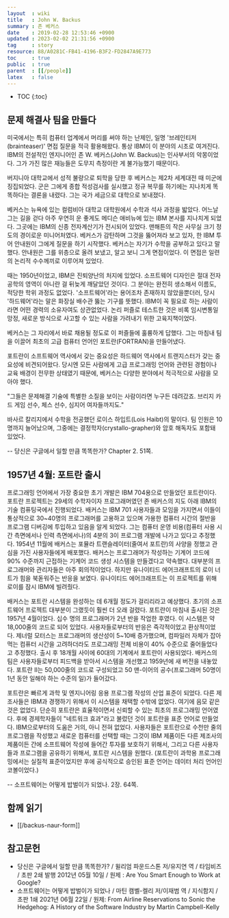 ```yaml
---
layout  : wiki
title   : John W. Backus
summary : 존 베커스
date    : 2019-02-28 12:53:46 +0900
updated : 2023-02-02 21:31:56 +0900
tag     : story
resource: 88/A0281C-FB41-4196-B3F2-FD2847A9E773
toc     : true
public  : true
parent  : [[/people]]
latex   : false
---
```

* TOC
{:toc}

## 문제 해결사 팀을 만들다

>
미국에서는 특히 컴퓨터 업계에서 머리를 써야 하는 난제인,
일명 '브레인티저(brainteaser)' 면접 질문을 적극 활용해왔다.
통상 IBM이 이 분야의 시초로 여겨진다.
IBM의 전설적인 엔지니어인 존 W. 베커스(John W. Backus)는 인사부서의 악몽이었다.
그가 가진 많은 재능들은 도무지 측정이란 게 불가능했기 때문이다.
>
버지니아 대학교에서 성적 불량으로 퇴학을 당한 후 베커스는 제2차 세계대전 때 미군에 징집되었다.
군은 그에게 종합 적성검사를 실시했고 정규 복무를 하기에는 지나치게 똑똑하다는 결론을 내렸다.
그는 국가 세금으로 대학으로 보내졌다.
>
베커스는 뉴욕에 있는 컬럼비아 대학교 대학원에서 수학과 석사 과정을 밟았다.
어느날 그는 길을 걷다 아주 우연히 운 좋게도 메디슨 애비뉴에 있는 IBM 본사를 지나치게 되었다.
그곳에는 IBM의 신종 전자계산기가 전시되어 있었다.
맨해튼의 작은 사무실 크기 정도의 경이로운 미니어처였다.
베커스가 감탄하며 그것을 뚫어져라 보고 있자, 한 IBM 투어 안내원이 그에게 질문을 하기 시작했다.
베커스는 자기가 수학을 공부하고 있다고 말했다.
안내원은 그를 위층으로 올려 보냈고, 알고 보니 그게 면접이었다.
이 면접은 일련의 논리적 수수께끼로 이루어져 있었다.
>
때는 1950년이었고, IBM은 진퇴양난의 처지에 있었다.
소프트웨어 디자인은 절대 전자공학의 영역이 아니란 걸 뒤늦게 깨달았던 것이다.
그 분야는 완전히 생소해서 이름도, 적당한 학위 과정도 없었다.
'소프트웨어'라는 용어조차 존재하지 않았을뿐더러, 당시 '하드웨어'라는 말은 화장실 배수관 뚫는 기구를 뜻했다.
IBM이 꼭 필요로 하는 사람이라면 어떤 경력의 소유자여도 상관없었다.
논리 퍼즐로 테스트한 것은 비록 임시변통일망정, 새로운 방식으로 사고할 수 있는 사람을 가려내기 위한 고육지책이었다.
>
베커스는 그 자리에서 바로 채용될 정도로 이 퍼즐들에 훌륭하게 답했다.
그는 마침내 팀을 이끌어 최초의 고급 컴퓨터 언어인 포트란(FORTRAN)을 만들어냈다.
>
포트란이 소프트웨어 역사에서 갖는 중요성은 하드웨어 역사에서 트랜지스터가 갖는 중요성에 비견되어왔다.
당시엔 모든 사람에게 고급 프로그래밍 언어와 관련된 경험이나 교육 배경이 전무한 상태였기 때문에,
베커스는 다양한 분야에서 적극적으로 사람을 모아야 했다.
>
"그들은 문제해결 기술에 특별한 소질을 보이는 사람이라면 누구든 데려갔죠. 브리지 카드 게임 선수, 체스 선수, 심지어 여자들까지도."
>
바사르 칼리지에서 수학을 전공했던 로이스 하입트(Lois Haibt)의 말이다. 팀 인원은 10명까지 늘어났으며,
그중에는 결정학자(crystallo-grapher)와 암호 해독자도 포함돼 있었다.
>
-- 당신은 구글에서 일할 만큼 똑똑한가? Chapter 2. 51쪽.

## 1957년 4월: 포트란 출시

>
프로그래밍 언어에서 가장 중요한 초기 개발은 IBM 704용으로 만들었던 포트란이다.
포트란 프로젝트는 29세의 수학자이자 프로그래머였던 존 배커스의 지도 아래 IBM의 기술 컴퓨팅국에서 진행되었다.
배커스는 IBM 701 사용자들과 모임을 가지면서 이들이 통상적으로 30~40명의 프로그래머를 고용하고 있으며 가용한 컴퓨터 시간의 절반을 프로그램 디버깅에 투입하고 있음을 알게 되었다.
그는 컴퓨터 운영 비용(컴퓨터 사용 시간 측면에서나 인력 측면에서나)의 4분의 3이 프로그램 개발에 나가고 있다고 추정했다.
1954년 11월에 배커스는 포뮬라 트랜슬레이터(줄여서 포트란)의 사양을 정했고 관심을 가진 사용자들에게 배포했다.
배커스는 프로그래머가 작성하는 기계어 코드에 90% 수준까지 근접하는 기계어 코드 생성 시스템을 만들겠다고 약속했다.
대부분의 프로그래머와 관리자들은 아주 회의적이었다.
하지만 유나이티드 에어크래프트의 로이 너트가 힘을 북돋워주는 반응을 보였다.
유나이티드 에어크래프트는 이 프로젝트를 위해 로이를 잠시 IBM에 빌려줬다.
>
배커스는 포트란 시스템을 완성하는 데 6개월 정도가 걸리리라고 예상했다.
초기의 소프트웨어 프로젝트 대부분이 그랬듯이 훨씬 더 오래 걸렸다.
포트란이 마침내 출시된 것은 1957년 4월이었다. 십수 명의 프로그래머가 2년 반을 작업한 후였다.
이 시스템은 약 18,000줄의 코드로 되어 있었다. 사용자들로부터의 반응은 즉각적이었고 환상적이었다.
제너럴 모터스는 프로그래머의 생산성이 5~10배 증가했으며, 컴파일러 자체가 잡아먹는 컴퓨터 시간을 고려하더라도 프로그래밍 전체 비용이 40% 수준으로 줄어들었다고 추정했다.
출시 후 18개월 사이에 60대의 기계에서 포트란이 사용되었다.
배커스의 팀은 사용자들로부터 피드백을 받아서 시스템을 개선했고 1959년에 새 버전을 내놓았다.
포트란 II는 50,000줄의 코드로 구성되었고 50 맨-이어의 공수(프로그래머 50명이 1년 동안 일해야 하는 수준의 일)가 들어갔다.
>
포트란은 빠르게 과학 및 엔지니어링 응용 프로그램 작성의 산업 표준이 되었다.
다른 제조사들은 IBM과 경쟁하기 위해서 이 시스템을 채택할 수밖에 없었다.
여기에 음모 같은 것은 없었다.
단순히 포트란은 효율적이면서 신뢰할 수 있는 최초의 프로그래밍 언어였다.
후에 경제학자들이 "네트워크 효과"라고 불렀던 것이 포트란을 표준 언어로 만들었다.
IBM으로부터의 도움은 거의, 아니 전혀 없었다.
사용자들은 포트란으로 수천만 줄의 프로그램을 작성했고 새로운 컴퓨터를 선택할 때는 그것이 IBM 제품이든 다른 제조사의 제품이든 간에 소프트웨어 작성에 들어간 투자를 보호하기 위해서,
그리고 다른 사용자들과 프로그램을 공유하기 위해서, 포트란 시스템을 원했다.
(포트란이 과학용 프로그래밍에서는 실질적 표준이었지만 후에 공식적으로 승인된 표준 언어는 데이터 처리 언어인 코볼이었다.)
>
-- 소프트웨어는 어떻게 밥벌이가 되었나. 2장. 64쪽.

## 함께 읽기

- [[/backus-naur-form]]

## 참고문헌

- 당신은 구글에서 일할 만큼 똑똑한가? / 윌리엄 파운드스톤 저/유지연 역 / 타임비즈 / 초판 2쇄 발행 2012년 05월 10일 / 원제 : Are You Smart Enough to Work at Google?
- 소프트웨어는 어떻게 밥벌이가 되었나 / 마틴 캠벨-켈리 저/이재범 역 / 지식함지 / 초판 1쇄 2021년 06월 22일 / 원제: From Airline Reservations to Sonic the Hedgehog: A History of the Software Industry by Martin Campbell-Kelly

